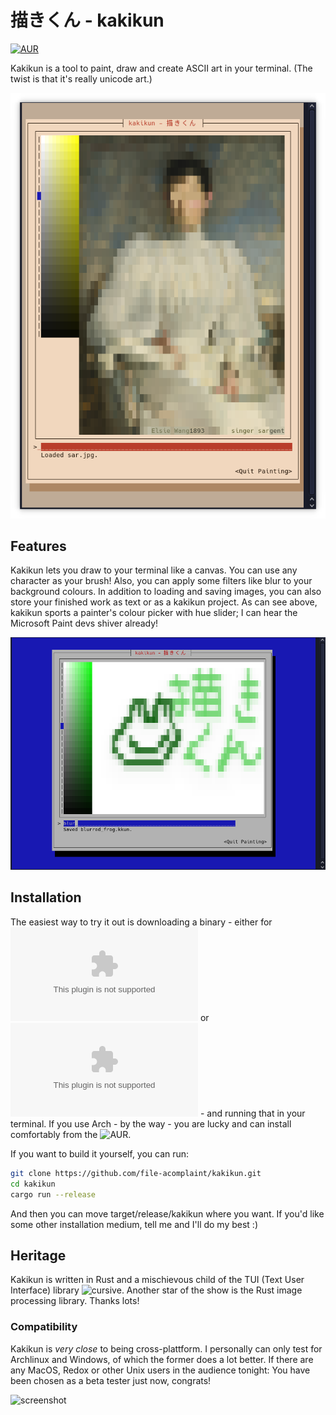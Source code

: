 # 描きくん - kakikun
[![AUR](https://img.shields.io/aur/version/kakikun?color=green)](https://aur.archlinux.org/packages/kakikun/)

Kakikun is a tool to paint, draw and create ASCII art in your terminal. (The twist is that it's really unicode art.)

![screenshot](https://github.com/lennart-finke/lennart-finke/blob/main/assets/screenshot.png?raw=true)

## Features
Kakikun lets you draw to your terminal like a canvas. You can use any character as your brush! Also, you can apply some filters like blur to your background colours. In addition to loading and saving images, you can also store your finished work as text or as a kakikun project. As can see above, kakikun sports a painter's colour picker with hue slider; I can hear the Microsoft Paint devs shiver already!

![screenshot](https://github.com/lennart-finke/lennart-finke/blob/main/assets/screenshot2.png?raw=true)

## Installation
The easiest way to try it out is downloading a binary - either for ![Linux](https://github.com/lennart-finke/kakikun/releases/download/v0.1.0/kakikun.exe) or ![Windows](https://github.com/lennart-finke/kakikun/releases/download/v0.1.0/kakikun.exe) - and running that in your terminal. If you use Arch - by the way - you are lucky and can install comfortably from the ![AUR](https://aur.archlinux.org/packages/kakikun/).

If you want to build it yourself, you can run:
```bash
git clone https://github.com/file-acomplaint/kakikun.git
cd kakikun
cargo run --release
```

And then you can move target/release/kakikun where you want. If you'd like some other installation medium, tell me and I'll do my best :)

## Heritage
Kakikun is written in Rust and a mischievous child of the TUI (Text User Interface) library ![cursive](https://github.com/gyscos/cursive). Another star of the show is the Rust image processing library. Thanks lots! 

### Compatibility
Kakikun is *very close* to being cross-plattform. I personally can only test for Archlinux and Windows, of which the former does a lot better. If there are any MacOS, Redox or other Unix users in the audience tonight: You have been chosen as a beta tester just now, congrats!

![screenshot](https://github.com/lennart-finke/file-acomplaint/blob/main/assets/screenshot3.png?raw=true)
